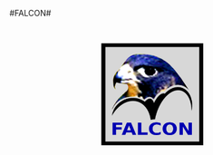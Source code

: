 #FALCON#

<br>
<p align="center"><img src="/logo2.png" 
alt="FALCON" width="180" height="180" border="0" /></p>
<br>

